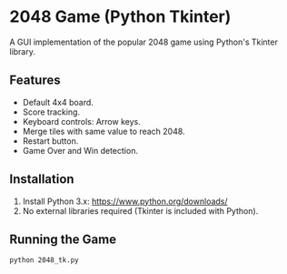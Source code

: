 # 2048 Game (Python Tkinter)

A GUI implementation of the popular 2048 game using Python's Tkinter library.

## Features
- Default 4x4 board.
- Score tracking.
- Keyboard controls: Arrow keys.
- Merge tiles with same value to reach 2048.
- Restart button.
- Game Over and Win detection.

## Installation
1. Install Python 3.x: https://www.python.org/downloads/
2. No external libraries required (Tkinter is included with Python).

## Running the Game
```bash
python 2048_tk.py
